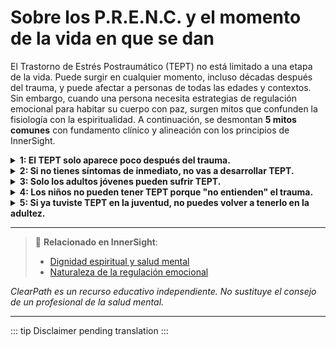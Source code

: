 ﻿# Sobre los P.R.E.N.C. y el momento de la vida en que se dan

El Trastorno de Estrés Postraumático (TEPT) no está limitado a una etapa de la vida. Puede surgir en cualquier momento, incluso décadas después del trauma, y puede afectar a personas de todas las edades y contextos. Sin embargo, cuando una persona necesita estrategias de regulación emocional para habitar su cuerpo con paz, surgen mitos que confunden la fisiología con la espiritualidad. A continuación, se desmontan **5 mitos comunes** con fundamento clínico y alineación con los principios de InnerSight.

<details>
<summary><strong>1: El TEPT solo aparece poco después del trauma.</strong></summary>

**Realidad:** Aunque muchos desarrollan síntomas en los primeros meses, el TEPT puede manifestarse incluso años después del evento traumático. Esto se conoce como *TEPT de aparición tardía*.<br>
**Riesgo:** Este mito puede llevar a que se subestimen síntomas que aparecen después de mucho tiempo, retrasando el diagnóstico y el acceso a la ayuda necesaria.
</details>

<details>
<summary><strong>2: Si no tienes síntomas de inmediato, no vas a desarrollar TEPT.</strong></summary>

**Realidad:** La ausencia inicial de síntomas no descarta el desarrollo futuro del trastorno. Factores como el estrés acumulado, cambios vitales o nuevos desencadenantes pueden activar el TEPT más adelante.<br>
**Riesgo:** Minimizar la vigilancia y el acompañamiento psicológico tras un evento traumático puede dejar a la persona desprotegida ante una aparición diferida del TEPT.
</details>

<details>
<summary><strong>3: Solo los adultos jóvenes pueden sufrir TEPT.</strong></summary>

**Realidad:** El TEPT puede afectar a personas de cualquier edad: niños, adolescentes, adultos y adultos mayores. Incluso los ancianos pueden desarrollar TEPT tras recordar traumas no procesados de décadas atrás.<br>
**Riesgo:** Negar la existencia de TEPT en otras etapas de la vida puede dejar sin apoyo a niños, ancianos o adultos en riesgo, perpetuando el sufrimiento y la incomprensión.
</details>

<details>
<summary><strong>4: Los niños no pueden tener TEPT porque "no entienden" el trauma.</strong></summary>

**Realidad:** Los niños sí pueden desarrollar TEPT, aunque sus síntomas pueden manifestarse de forma diferente (por ejemplo, mediante juegos repetitivos o regresiones conductuales).<br>
**Riesgo:** La negación del TEPT infantil aumenta la posibilidad de diagnósticos erróneos y retraso en intervenciones efectivas durante etapas críticas del desarrollo.
</details>

<details>
<summary><strong>5: Si ya tuviste TEPT en la juventud, no puedes volver a tenerlo en la adultez.</strong></summary>

**Realidad:** Una persona puede experimentar múltiples episodios de TEPT a lo largo de su vida, especialmente si se expone a nuevos eventos traumáticos.<br>
**Riesgo:** Este mito puede llevar a la falsa seguridad y a la falta de preparación para nuevos episodios, dificultando el autocuidado y la prevención de recaídas.
</details>

---

> 🔗 **Relacionado en InnerSight**:  
> - [Dignidad espiritual y salud mental](https://inner-clarity.github.io/InnerSight/es#dignidad-espiritual-y-salud-mental)  
> - [Naturaleza de la regulación emocional](https://inner-clarity.github.io/InnerSight/es#naturaleza-de-la-regulación-emocional)

*ClearPath es un recurso educativo independiente. No sustituye el consejo de un profesional de la salud mental.*

---

::: tip
Disclaimer pending translation
:::
